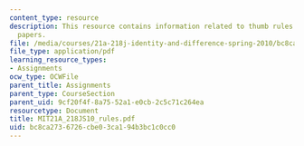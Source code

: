 ```yaml
---
content_type: resource
description: This resource contains information related to thumb rules for writing
  papers.
file: /media/courses/21a-218j-identity-and-difference-spring-2010/bc8ca2736726cbe03ca194b3bc1c0cc0_MIT21A_218JS10_rules.pdf
file_type: application/pdf
learning_resource_types:
- Assignments
ocw_type: OCWFile
parent_title: Assignments
parent_type: CourseSection
parent_uid: 9cf20f4f-8a75-52a1-e0cb-2c5c71c264ea
resourcetype: Document
title: MIT21A_218JS10_rules.pdf
uid: bc8ca273-6726-cbe0-3ca1-94b3bc1c0cc0
---
```

